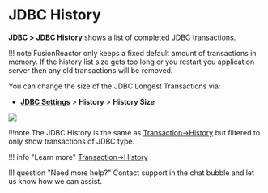 # JDBC History

**JDBC &gt;** **JDBC History** shows a list of completed JDBC
transactions.

!!! note 
    FusionReactor only keeps a fixed default amount of transactions in memory. If the history list size gets too long or you restart you application server then any old transactions will be removed.

You can change the size of the JDBC Longest Transactions via: 

-   **[JDBC Settings](Settings.md)** &gt; **History** &gt;
    **History Size**

![](/frdocs/attachments/245551068/245551097.png)

!!!note
    The JDBC History is the same as [Transaction->History](../Transactions/History.md) but filtered to only show transactions of JDBC type.

!!! info "Learn more"
    [Transaction->History](../Transactions/History.md)


!!! question "Need more help?"
    Contact support in the chat bubble and let us know how we can assist.
